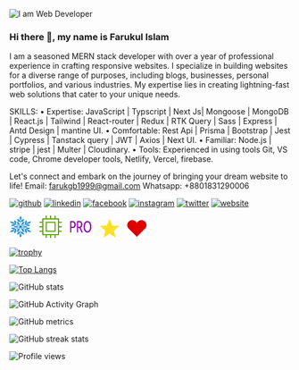 ![I am Web Developer](https://i.ibb.co/Xjbnwpq/linkdinbanner.png)

### Hi there 👋, my name is Farukul Islam
I am a seasoned MERN stack developer with over a year of professional experience in crafting responsive websites. I specialize in building websites for a diverse range of purposes, including blogs, businesses, personal portfolios, and various industries. My expertise lies in creating lightning-fast web solutions that cater to your unique needs.

SKILLS:
• Expertise: JavaScript | Typscript | Next Js| Mongoose | MongoDB | React.js | Tailwind | React-router | Redux | RTK Query | Sass | Express | Antd Design | mantine UI.
• Comfortable: Rest Api | Prisma | Bootstrap | Jest | Cypress | Tanstack query | JWT | Axios | Next UI.
• Familiar: Node.js  | stripe | jest | Multer | Cloudinary.
• Tools: Experienced in using tools Git, VS code, Chrome developer tools, Netlify, Vercel, firebase.

Let's connect and embark on the journey of bringing your dream website to life!
Email: farukgb1999@gmail.com
Whatsapp: +8801831290006



[<img src='https://cdn.jsdelivr.net/npm/simple-icons@3.0.1/icons/github.svg' alt='github' height='40'>](https://github.com/farukulWD)  [<img src='https://cdn.jsdelivr.net/npm/simple-icons@3.0.1/icons/linkedin.svg' alt='linkedin' height='40'>](https://www.linkedin.com/in/https://www.linkedin.com/in/farukulwd//)  [<img src='https://cdn.jsdelivr.net/npm/simple-icons@3.0.1/icons/facebook.svg' alt='facebook' height='40'>](https://www.facebook.com/https://www.facebook.com/farukulWD)  [<img src='https://cdn.jsdelivr.net/npm/simple-icons@3.0.1/icons/instagram.svg' alt='instagram' height='40'>](https://www.instagram.com/https://www.instagram.com/farukulwd//)  [<img src='https://cdn.jsdelivr.net/npm/simple-icons@3.0.1/icons/twitter.svg' alt='twitter' height='40'>](https://twitter.com/https://twitter.com/farukulWD)  [<img src='https://cdn.jsdelivr.net/npm/simple-icons@3.0.1/icons/icloud.svg' alt='website' height='40'>](https://fanciful-gumdrop-97ea87.netlify.app/)  

<a href='https://archiveprogram.github.com/'><img src='https://raw.githubusercontent.com/acervenky/animated-github-badges/master/assets/acbadge.gif' width='40' height='40'></a> <a href='https://docs.github.com/en/developers'><img src='https://raw.githubusercontent.com/acervenky/animated-github-badges/master/assets/devbadge.gif' width='40' height='40'></a> <a href='https://github.com/pricing'><img src='https://raw.githubusercontent.com/acervenky/animated-github-badges/master/assets/pro.gif' width='40' height='40'></a> <a href='https://stars.github.com/'><img src='https://raw.githubusercontent.com/acervenky/animated-github-badges/master/assets/starbadge.gif' width='35' height='35'></a> <a href='https://docs.github.com/en/github/supporting-the-open-source-community-with-github-sponsors'><img src='https://raw.githubusercontent.com/acervenky/animated-github-badges/master/assets/sponsorbadge.gif' width='35' height='35'></a> 

[![trophy](https://github-profile-trophy.vercel.app/?username=farukulWD)](https://github.com/ryo-ma/github-profile-trophy)

[![Top Langs](https://github-readme-stats.vercel.app/api/top-langs/?username=farukulWD)](https://github.com/anuraghazra/github-readme-stats)

![GitHub stats](https://github-readme-stats.vercel.app/api?username=farukulWD&show_icons=true&count_private=true)  

![GitHub Activity Graph](https://activity-graph.herokuapp.com/graph?username=farukulWD)  

![GitHub metrics](https://metrics.lecoq.io/farukulWD)  

![GitHub streak stats](https://streak-stats.demolab.com/?user=farukulWD)  

![Profile views](https://gpvc.arturio.dev/farukulWD)  
